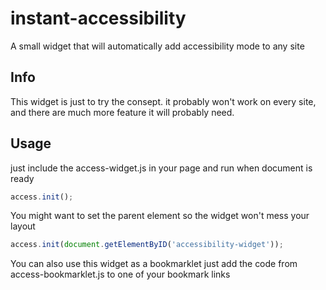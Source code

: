 instant-accessibility
=====================

A small widget that will automatically add accessibility mode to any site

Info
----
This widget is just to try the consept. it probably won't work on every site, and there are much more
feature it will probably need.


Usage
-----

just include the access-widget.js in your page and run when document is ready
 ```javascript
 access.init();
 ```
 
 You might want to set the parent element so the widget won't mess your layout
 ```javascript
 access.init(document.getElementByID('accessibility-widget'));
 
 ```
 
 You can also use this widget as a bookmarklet 
 just add the code from access-bookmarklet.js  to one of your bookmark links

